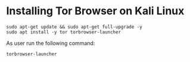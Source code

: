 # Installing Tor Browser on Kali Linux

    sudo apt-get update && sudo apt-get full-upgrade -y
    sudo apt install -y tor torbrowser-launcher

As user run the following command:
    
    torbrowser-launcher

    
